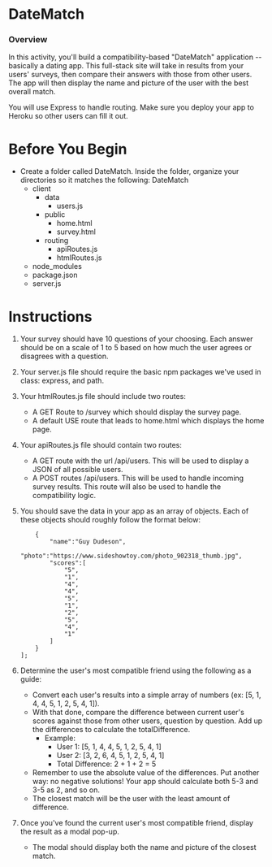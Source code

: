 # DateMatch

### Overview

In this activity, you'll build a compatibility-based "DateMatch" application -- basically a dating app. This full-stack site will take in results from your users' surveys, then compare their answers with those from other users. The app will then display the name and picture of the user with the best overall match. 

You will use Express to handle routing. Make sure you deploy your app to Heroku so other users can fill it out.

# Before You Begin

* Create a folder called DateMatch. Inside the folder, organize your directories so it matches the following:
	DateMatch
    - client
      - data
        - users.js
      - public
        - home.html 
        - survey.html
      - routing
        - apiRoutes.js
        - htmlRoutes.js
    - node_modules
    - package.json
    - server.js 

# Instructions

1. Your survey should have 10 questions of your choosing. Each answer should be on a scale of 1 to 5 based on how much the user agrees or disagrees with a question.
2. Your server.js file should require the basic npm packages we've used in class: express, and path.
3. Your htmlRoutes.js file should include two routes:
	* A GET Route to /survey which should display the survey page.
	* A default USE route that leads to home.html which displays the home page. 

1. Your apiRoutes.js file should contain two routes:
	* A GET route with the url /api/users. This will be used to display a JSON of all possible users.
	* A POST routes /api/users. This will be used to handle incoming survey results. This route will also be used to handle the compatibility logic. 

1. You should save the data in your app as an array of objects. Each of these objects should roughly follow the format below:
	``` var userArray = [
		{
	  		"name":"Guy Dudeson",
	  		"photo":"https://www.sideshowtoy.com/photo_902318_thumb.jpg",
	  		"scores":[
	      		"5",
	            "1",
	      		"4",
	      		"4",
	      		"5",
	      		"1",
	      		"2",
	      		"5",
	      		"4",
	      		"1"
	    	]
		}
	];
	```

1. Determine the user's most compatible friend using the following as a guide:
	* Convert each user's results into a simple array of numbers (ex: [5, 1, 4, 4, 5, 1, 2, 5, 4, 1]).
	* With that done, compare the difference between current user's scores against those from other users, question by question. Add up the differences to calculate the totalDifference.
		- Example:
			- User 1: [5, 1, 4, 4, 5, 1, 2, 5, 4, 1]
			- User 2: [3, 2, 6, 4, 5, 1, 2, 5, 4, 1]
			- Total Difference: 2 + 1 + 2 = 5
	* Remember to use the absolute value of the differences. Put another way: no negative solutions! Your app should calculate both 5-3 and 3-5 as 2, and so on. 
	* The closest match will be the user with the least amount of difference.

1. Once you've found the current user's most compatible friend, display the result as a modal pop-up.
	* The modal should display both the name and picture of the closest match.